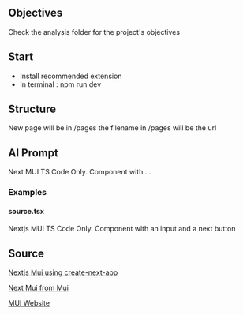 ## Objectives
Check the analysis folder for the project's objectives

## Start
- Install recommended extension
- In terminal : npm run dev

## Structure
New page will be in /pages
the filename in /pages will be the url

## AI Prompt
Next MUI TS Code Only.
Component with ...

### Examples
#### source.tsx
Nextjs MUI TS Code Only. Component with an input and a next button

## Source
[Nextjs Mui using create-next-app](https://dev.to/hpouyanmehr/nextjs-mui-v5-typescript-tutorial-and-starter-3pab)

[Next Mui from Mui](https://javascript.plainenglish.io/add-material-ui-to-your-next-js-typescript-project-75b67fd9d9b0)

[MUI Website](https://mui.com/)
